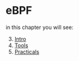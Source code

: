 # eBPF

in this chapter you will see:

3. [Intro](eBPF/01-Intro.md)
1. [Tools](eBPF/02-Tools.md)
1. [Practicals](eBPF/03-Practical.md)